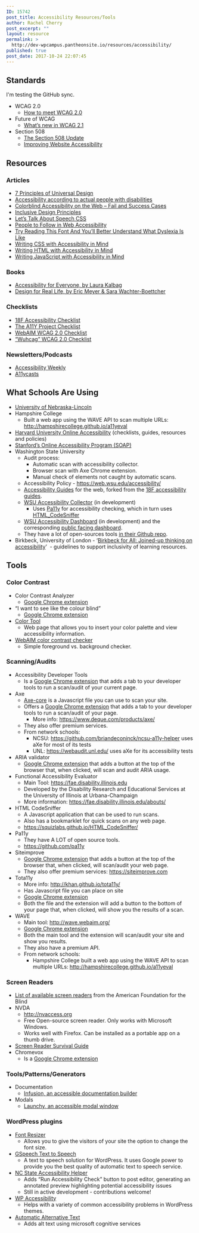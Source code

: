 ```yaml
---
ID: 15742
post_title: Accessibility Resources/Tools
author: Rachel Cherry
post_excerpt: ""
layout: resource
permalink: >
  http://dev-wpcampus.pantheonsite.io/resources/accessibility/
published: true
post_date: 2017-10-24 22:07:45
---
```

<h2>Standards</h2>
I'm testing the GitHub sync.
<ul>
 	<li>WCAG 2.0
<ul>
 	<li><a href="https://www.w3.org/WAI/WCAG20/quickref/?currentsidebar=%23col_customize&amp;levels=a%2Caaa">How to meet WCAG 2.0</a></li>
</ul>
</li>
 	<li>Future of WCAG
<ul>
 	<li><a href="http://adrianroselli.com/2017/08/whats-new-in-wcag-2-1.html">What’s new in WCAG 2.1</a></li>
</ul>
</li>
 	<li>Section 508
<ul>
 	<li><a href="https://www.section508.gov/node/493">The Section 508 Update</a></li>
 	<li><a href="https://www.section508.gov/content/build/website-accessibility-improvement">Improving Website Accessibility</a></li>
</ul>
</li>
</ul>
<h2>Resources</h2>
<h3>Articles</h3>
<ul>
 	<li><a href="http://universaldesign.ie/What-is-Universal-Design/The-7-Principles/">7 Principles of Universal Design</a></li>
 	<li><a href="https://axesslab.com/accessibility-according-to-pwd/">Accessibility according to actual people with disabilities</a></li>
 	<li><a href="https://axesslab.com/colorblind-accessibility-web-fail-success-cases/">Colorblind Accessibility on the Web – Fail and Success Cases</a></li>
 	<li><a href="http://inclusivedesignprinciples.org/">Inclusive Design Principles</a></li>
 	<li><a href="https://css-tricks.com/lets-talk-speech-css/">Let’s Talk About Speech CSS</a></li>
 	<li><a href="https://github.com/joe-watkins/top-people-to-follow-in-web-accessibility">People to Follow in Web Accessibility</a></li>
 	<li><a href="https://www.fastcodesign.com/3047080/try-reading-this-font-and-youll-better-understand-what-dyslexia-is-like">Try Reading This Font And You’ll Better Understand What Dyslexia Is Like</a></li>
 	<li><a href="https://medium.com/@matuzo/writing-css-with-accessibility-in-mind-8514a0007939">Writing CSS with Accessibility in Mind</a></li>
 	<li><a href="https://medium.com/alistapart/writing-html-with-accessibility-in-mind-a62026493412">Writing HTML with Accessibility in Mind</a></li>
 	<li><a href="https://medium.com/@matuzo/writing-javascript-with-accessibility-in-mind-a1f6a5f467b9">Writing JavaScript with Accessibility in Mind</a></li>
</ul>
<h3>Books</h3>
<ul>
 	<li><a href="https://abookapart.com/products/accessibility-for-everyone">Accessibility for Everyone, by Laura Kalbag</a></li>
 	<li><a href="https://abookapart.com/products/design-for-real-life">Design for Real Life, by Eric Meyer &amp; Sara Wachter-Boettcher</a></li>
</ul>
<h3>Checklists</h3>
<ul>
 	<li><a href="https://accessibility.18f.gov/checklist/">18F Accessibility Checklist</a></li>
 	<li><a href="http://a11yproject.com/checklist.html">The A11Y Project Checklist</a></li>
 	<li><a href="https://webaim.org/standards/wcag/checklist">WebAIM WCAG 2.0 Checklist</a></li>
 	<li><a href="https://www.wuhcag.com/wcag-checklist/">“Wuhcag” WCAG 2.0 Checklist</a></li>
</ul>
<h3>Newsletters/Podcasts</h3>
<ul>
 	<li><a href="http://a11yweekly.com/">Accessibility Weekly</a></li>
 	<li><a href="https://www.youtube.com/playlist?list=PLNYkxOF6rcICWx0C9LVWWVqvHlYJyqw7g">A11ycasts</a></li>
</ul>
<h2>What Schools Are Using</h2>
<ul>
 	<li><a href="https://webaudit.unl.edu/">University of Nebraska-Lincoln</a></li>
 	<li>Hampshire College
<ul>
 	<li>Built a web app using the WAVE API to scan multiple URLs: <a href="http://hampshirecollege.github.io/a11yeval">http://hampshirecollege.github.io/a11yeval</a></li>
</ul>
</li>
 	<li><a href="https://accessibility.huit.harvard.edu/">Harvard University Online Accessibility</a> (checklists, guides, resources and policies)</li>
 	<li><a href="https://soap.stanford.edu/">Stanford’s Online Accessibility Program (SOAP)</a></li>
 	<li>Washington State University
<ul>
 	<li>Audit process:
<ul>
 	<li>Automatic scan with accessibility collector.</li>
 	<li>Browser scan with Axe Chrome extension.</li>
 	<li>Manual check of elements not caught by automatic scans.</li>
</ul>
</li>
 	<li>Accessibility Policy - <a href="https://web.wsu.edu/accessibility/">https://web.wsu.edu/accessibility/</a></li>
 	<li><a href="https://web.wsu.edu/accessibility-guides/">Accessibility Guides</a> for the web, forked from the <a href="https://github.com/18F/accessibility/">18F accessibility guides</a>.</li>
 	<li><a href="https://github.com/washingtonstateuniversity/WSU-Accessibility-Collector">WSU Accessibility Collector</a> (in development)
<ul>
 	<li>Uses <a href="https://github.com/pa11y/pa11y">Pa11y</a> for accessibility checking, which in turn uses <a href="https://github.com/squizlabs/HTML_CodeSniffer">HTML_CodeSniffer</a></li>
</ul>
</li>
 	<li><a href="https://github.com/washingtonstateuniversity/WSU-Accessibility-Dashboard">WSU Accessibility Dashboard</a> (in development) and the corresponding <a href="https://dashboard.wsu.edu/accessibility/">public facing dashboard</a>.</li>
 	<li>They have a lot of open-sources tools <a href="https://github.com/Washingtonstateuniversity">in their Github repo</a>.</li>
</ul>
</li>
 	<li>Birkbeck, University of London - ‘<a href="http://bbk.ac.uk/birkbeck-for-all">Birkbeck for All: Joined-up thinking on accessibility</a>’  - guidelines to support inclusivity of learning resources.</li>
</ul>
<h2>Tools</h2>
<h3>Color Contrast</h3>
<ul>
 	<li>Color Contrast Analyzer
<ul>
 	<li><a href="https://chrome.google.com/webstore/detail/color-contrast-analyzer/dagdlcijhfbmgkjokkjicnnfimlebcll">Google Chrome extension</a></li>
</ul>
</li>
 	<li>“I want to see like the colour blind”
<ul>
 	<li><a href="https://chrome.google.com/webstore/detail/i-want-to-see-like-the-co/jebeedfnielkcjlcokhiobodkjjpbjia">Google Chrome extension</a></li>
</ul>
</li>
 	<li><a href="https://material.io/color/#!/?view.left=0&amp;view.right=0">Color Tool</a>
<ul>
 	<li>Web page that allows you to insert your color palette and view accessibility information.</li>
</ul>
</li>
 	<li><a href="https://webaim.org/resources/contrastchecker/">WebAIM color contrast checker</a>
<ul>
 	<li>Simple foreground vs. background checker.</li>
</ul>
</li>
</ul>
<h3>Scanning/Audits</h3>
<ul>
 	<li>Accessibility Developer Tools
<ul>
 	<li>Is a <a href="https://chrome.google.com/webstore/detail/accessibility-developer-t/fpkknkljclfencbdbgkenhalefipecmb">Google Chrome extension</a> that adds a tab to your developer tools to run a scan/audit of your current page.</li>
</ul>
</li>
 	<li>Axe
<ul>
 	<li><a href="https://github.com/dequelabs/axe-core">Axe-core</a> is a Javascript file you can use to scan your site.</li>
 	<li>Offers a <a href="https://chrome.google.com/webstore/detail/axe/lhdoppojpmngadmnindnejefpokejbdd">Google Chrome extension</a> that adds a tab to your developer tools to run a scan/audit of your page.
<ul>
 	<li>More info: <a href="https://www.deque.com/products/axe/">https://www.deque.com/products/axe/</a></li>
</ul>
</li>
 	<li>They also offer premium services.</li>
 	<li>From network schools:
<ul>
 	<li>NCSU: <a href="https://github.com/briandeconinck/ncsu-a11y-helper">https://github.com/briandeconinck/ncsu-a11y-helper</a> uses aXe for most of its tests</li>
 	<li>UNL: <a href="https://webaudit.unl.edu/">https://webaudit.unl.edu/</a> uses aXe for its accessibility tests</li>
</ul>
</li>
</ul>
</li>
 	<li>ARIA validator
<ul>
 	<li><a href="https://chrome.google.com/webstore/detail/aria-validator/oigghlanfjgnkcndchmnlnmaojahnjoc">Google Chrome extension</a> that adds a button at the top of the browser that, when clicked, will scan and audit ARIA usage.</li>
</ul>
</li>
 	<li>Functional Accessibility Evaluator
<ul>
 	<li>Main Tool: <a href="https://fae.disability.illinois.edu">https://fae.disability.illinois.edu</a></li>
 	<li>Developed by the Disability Research and Educational Services at the University of Illinois at Urbana-Champaign</li>
 	<li>More information: <a href="https://fae.disability.illinois.edu/abouts/">https://fae.disability.illinois.edu/abouts/</a></li>
</ul>
</li>
 	<li>HTML CodeSniffer
<ul>
 	<li>A Javascript application that can be used to run scans.</li>
 	<li>Also has a bookmarklet for quick scans on any web page.</li>
 	<li><a href="https://squizlabs.github.io/HTML_CodeSniffer/">https://squizlabs.github.io/HTML_CodeSniffer/</a></li>
</ul>
</li>
 	<li>Pa11y
<ul>
 	<li>They have A LOT of open source tools.</li>
 	<li><a href="https://github.com/pa11y">https://github.com/pa11y</a></li>
</ul>
</li>
 	<li>Siteimprove
<ul>
 	<li><a href="https://chrome.google.com/webstore/detail/siteimprove-accessibility/efcfolpjihicnikpmhnmphjhhpiclljc">Google Chrome extension</a> that adds a button at the top of the browser that, when clicked, will scan/audit your web page.</li>
 	<li>They also offer premium services: <a href="https://siteimprove.com/">https://siteimprove.com</a></li>
</ul>
</li>
 	<li>Tota11y
<ul>
 	<li>More info: <a href="http://khan.github.io/tota11y/">http://khan.github.io/tota11y/</a></li>
 	<li>Has Javascript file you can place on site</li>
 	<li><a href="https://chrome.google.com/webstore/detail/tota11y-plugin-from-khan/oedofneiplgibimfkccchnimiadcmhpe">Google Chrome extension</a></li>
 	<li>Both the file and the extension will add a button to the bottom of your page that, when clicked, will show you the results of a scan.</li>
</ul>
</li>
 	<li>WAVE
<ul>
 	<li>Main tool: <a href="http://wave.webaim.org/">http://wave.webaim.org/</a></li>
 	<li><a href="https://chrome.google.com/webstore/detail/wave-evaluation-tool/jbbplnpkjmmeebjpijfedlgcdilocofh">Google Chrome extension</a></li>
 	<li>Both the main tool and the extension will scan/audit your site and show you results.</li>
 	<li>They also have a premium API.</li>
 	<li>From network schools:
<ul>
 	<li>Hampshire College built a web app using the WAVE API to scan multiple URLs: <a href="http://hampshirecollege.github.io/a11yeval">http://hampshirecollege.github.io/a11yeval</a></li>
</ul>
</li>
</ul>
</li>
</ul>
<h3>Screen Readers</h3>
<ul>
 	<li><a href="http://www.afb.org/prodBrowseCatResults.aspx?CatID=49">List of available screen readers</a> from the American Foundation for the Blind</li>
 	<li>NVDA
<ul>
 	<li><a href="http://nvaccess.org">http://nvaccess.org</a></li>
 	<li>Free Open-source screen reader. Only works with Microsoft Windows.</li>
 	<li>Works well with Firefox. Can be installed as a portable app on a thumb drive.</li>
</ul>
</li>
 	<li><a href="https://dequeuniversity.com/screenreaders/survival-guide">Screen Reader Survival Guide</a></li>
 	<li>Chromevox
<ul>
 	<li>Is a <a href="https://chrome.google.com/webstore/detail/chromevox/kgejglhpjiefppelpmljglcjbhoiplfn?hl=en">Google Chrome extension</a></li>
</ul>
</li>
</ul>
<h3>Tools/Patterns/Generators</h3>
<ul>
 	<li>Documentation
<ul>
 	<li><a href="https://developer.paciellogroup.com/blog/2017/09/infusion-an-inclusive-documentation-builder/">Infusion, an accessible documentation builder</a></li>
</ul>
</li>
 	<li>Modals
<ul>
 	<li><a href="https://launchy.io/">Launchy, an accessible modal window</a></li>
</ul>
</li>
</ul>
<h3>WordPress plugins</h3>
<ul>
 	<li><a href="https://wordpress.org/plugins/font-resizer/">Font Resizer</a>
<ul>
 	<li>Allows you to give the visitors of your site the option to change the font size.</li>
</ul>
</li>
 	<li><a href="https://wordpress.org/plugins/gspeech/">GSpeech Text to Speech</a>
<ul>
 	<li>A text to speech solution for WordPress. It uses Google power to provide you the best quality of automatic text to speech service.</li>
</ul>
</li>
 	<li><a href="https://github.com/briandeconinck/ncsu-a11y-helper">NC State Accessibility Helper</a>
<ul>
 	<li>Adds “Run Accessibility Check” button to post editor, generating an annotated preview highlighting potential accessibility issues</li>
 	<li>Still in active development - contributions welcome!</li>
</ul>
</li>
 	<li><a href="https://wordpress.org/plugins/wp-accessibility/">WP Accessibility</a>
<ul>
 	<li>Helps with a variety of common accessibility problems in WordPress themes.</li>
</ul>
</li>
 	<li><a href="https://wordpress.org/plugins/automatic-alternative-text/">Automatic Alternative Text</a>
<ul>
 	<li>Adds alt text using microsoft cognitive services</li>
</ul>
</li>
</ul>